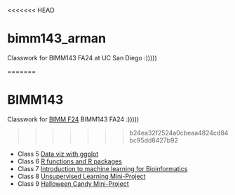 <<<<<<< HEAD
# bimm143_arman
Classwork for BIMM143 FA24 at UC San Diego :)))))

=======
# BIMM143
Classwork for [BIMM F24](https://github.com/arfarahani/bimm143_arman/blob/main/README.md) BIMM143 FA24 :)))))
>>>>>>> b24ea32f2524a0cbeaa4824cd84bc95dd8427b92


- Class 5 [Data viz with ggplot](https://github.com/arfarahani/bimm143_arman/tree/main/class05.md)
- Class 6 [R functions and R packages](https://github.com/arfarahani/bimm143_arman/tree/main/class06.md)
- Class 7 [Introduction to machine learning for Bioinformatics](https://github.com/arfarahani/bimm143_arman/tree/main/class07.md)
- Class 8 [Unsupervised Learning Mini-Project](https://github.com/arfarahani/bimm143_arman/tree/main/class8)
- Class 9 [Halloween Candy Mini-Project](https://github.com/arfarahani/bimm143_arman/tree/main/class9)
